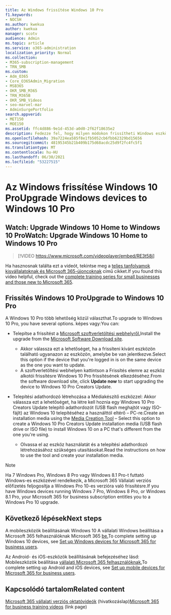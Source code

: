 ```yaml
---
title: Az Windows frissítése Windows 10 Pro
f1.keywords:
- NOCSH
ms.author: kwekua
author: kwekua
manager: scotv
audience: Admin
ms.topic: article
ms.service: o365-administration
localization_priority: Normal
ms.collection:
- M365-subscription-management
- TRN_SMB
ms.custom:
- Adm_O365
- Core_O365Admin_Migration
- MSB365
- OKR_SMB_M365
- TRN_M365B
- OKR_SMB_Videos
- seo-marvel-mar
- AdminSurgePortfolio
search.appverid:
- MET150
- MOE150
ms.assetid: ffc4d886-9e1d-453d-a0d0-2f62f18635e2
description: Fedezze fel, hogy milyen módokon frissítheti Windows eszközét, Windows 10 Pro fejlettebb biztonsági és üzleti hálózati funkciókat kihasználhatja.
ms.openlocfilehash: 39a7224ea585f8e1fb5052cb6fbb62329bd15656
ms.sourcegitcommit: 48195345b21b409b175d68acdc25d9f2fc4fc5f1
ms.translationtype: MT
ms.contentlocale: hu-HU
ms.lasthandoff: 06/30/2021
ms.locfileid: "53227515"
---
```

# <a name="upgrade-windows-devices-to-windows-10-pro"></a><span data-ttu-id="2c44f-103">Az Windows frissítése Windows 10 Pro</span><span class="sxs-lookup"><span data-stu-id="2c44f-103">Upgrade Windows devices to Windows 10 Pro</span></span>

## <a name="watch-upgrade-windows-10-home-to-windows-10-pro"></a><span data-ttu-id="2c44f-104">Watch: Upgrade Windows 10 Home to Windows 10 Pro</span><span class="sxs-lookup"><span data-stu-id="2c44f-104">Watch: Upgrade Windows 10 Home to Windows 10 Pro</span></span>

> [!VIDEO https://www.microsoft.com/videoplayer/embed/RE3t58j]

<span data-ttu-id="2c44f-105">Ha hasznosnak találta ezt a videót, tekintse meg a [teljes tanfolyamok kisvállalatoknak és Microsoft 365-újoncoknak](../business-video/index.yml) című cikket.</span><span class="sxs-lookup"><span data-stu-id="2c44f-105">If you found this video helpful, check out the [complete training series for small businesses and those new to Microsoft 365](../business-video/index.yml).</span></span>

## <a name="upgrade-to-windows-10-pro"></a><span data-ttu-id="2c44f-106">Frissítés Windows 10 Pro</span><span class="sxs-lookup"><span data-stu-id="2c44f-106">Upgrade to Windows 10 Pro</span></span>

<span data-ttu-id="2c44f-107">A Windows 10 Pro több lehetőség közül választhat.</span><span class="sxs-lookup"><span data-stu-id="2c44f-107">To upgrade to Windows 10 Pro, you have several options.</span></span> <span data-ttu-id="2c44f-108">képes vagy:</span><span class="sxs-lookup"><span data-stu-id="2c44f-108">You can:</span></span>

- <span data-ttu-id="2c44f-109">Telepítse a frissítést a [Microsoft szoftverletöltési webhelyről.](https://go.microsoft.com/fwlink/?LinkID=836951)</span><span class="sxs-lookup"><span data-stu-id="2c44f-109">Install the upgrade from the [Microsoft Software Download site](https://go.microsoft.com/fwlink/?LinkID=836951).</span></span>
  - <span data-ttu-id="2c44f-110">Akkor válassza ezt a lehetőséget, ha a frissíteni kívánt eszközön található ugyanazon az eszközön, amelybe be van jelentkezve.</span><span class="sxs-lookup"><span data-stu-id="2c44f-110">Select this option if the device that you're logged in is on the same device as the one you want to update.</span></span>
  - <span data-ttu-id="2c44f-111">A szoftverletöltési  webhelyen kattintson a Frissítés elemre az eszköz alkotói frissítésre Windows 10 Pro frissítésének elkezdéséhez.</span><span class="sxs-lookup"><span data-stu-id="2c44f-111">From the software download site, click **Update now** to start upgrading the device to Windows 10 Pro Creators Update.</span></span>

- <span data-ttu-id="2c44f-112">Telepítési adathordozó létrehozása [](https://go.microsoft.com/fwlink/?LinkID=836960) a Médiakészítő eszközzel: Akkor válassza ezt a lehetőséget, ha létre kell hoznia egy Windows 10 Pro Creators Update telepítő adathordozót (USB flash meghajtót vagy ISO-fájlt) az Windows 10 telepítéséhez a használttól eltérő &ndash; PC-re.</span><span class="sxs-lookup"><span data-stu-id="2c44f-112">Create an installation media using the [Media Creation Tool](https://go.microsoft.com/fwlink/?LinkID=836960) &ndash; Select this option to create a Windows 10 Pro Creators Update installation media (USB flash drive or ISO file) to install Windows 10 on a PC that's different from the one you're using.</span></span>
  - <span data-ttu-id="2c44f-113">Olvassa el az eszköz használatát és a telepítési adathordozó létrehozásához szükséges utasításokat.</span><span class="sxs-lookup"><span data-stu-id="2c44f-113">Read the instructions on how to use the tool and create your installation media.</span></span>

> [!NOTE]
> <span data-ttu-id="2c44f-114">Ha 7 Windows Pro, Windows 8 Pro vagy Windows 8.1 Pro-t futtató Windows-es eszközével rendelkezik, a Microsoft 365 Vállalati verziós előfizetés feljogosítja a Windows Pro 10-es verzióra való frissítésre.</span><span class="sxs-lookup"><span data-stu-id="2c44f-114">If you have Windows devices running Windows 7 Pro, Windows 8 Pro, or Windows 8.1 Pro, your Microsoft 365 for business subscription entitles you to a Windows Pro 10 upgrade.</span></span>

## <a name="next-steps"></a><span data-ttu-id="2c44f-115">Következő lépések</span><span class="sxs-lookup"><span data-stu-id="2c44f-115">Next steps</span></span>

<span data-ttu-id="2c44f-116">A mobileszközök beállításának Windows 10 A vállalati Windows beállítása a Microsoft 365 felhasználóknak Microsoft 365 [be.](set-up-windows-devices.md)</span><span class="sxs-lookup"><span data-stu-id="2c44f-116">To complete setting up Windows 10 devices, see [Set up Windows devices for Microsoft 365 for business users](set-up-windows-devices.md).</span></span>

<span data-ttu-id="2c44f-117">Az Android- és iOS-eszközök beállításának befejezéséhez lásd: Mobileszközök beállítása [vállalati Microsoft 365 felhasználóknak.](set-up-mobile-devices.md)</span><span class="sxs-lookup"><span data-stu-id="2c44f-117">To complete setting up Android and iOS devices, see [Set up mobile devices for Microsoft 365 for business users](set-up-mobile-devices.md).</span></span>

## <a name="related-content"></a><span data-ttu-id="2c44f-118">Kapcsolódó tartalom</span><span class="sxs-lookup"><span data-stu-id="2c44f-118">Related content</span></span>

<span data-ttu-id="2c44f-119">[Microsoft 365 vállalati verziós oktatóvideók](../business-video/index.yml) (hivatkozáslap)</span><span class="sxs-lookup"><span data-stu-id="2c44f-119">[Microsoft 365 for business training videos](../business-video/index.yml) (link page)</span></span>
